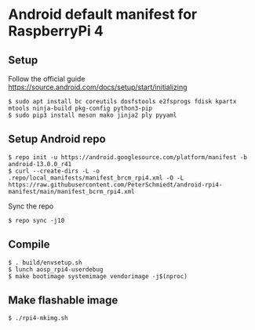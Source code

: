 # Android default manifest for RaspberryPi 4

## Setup

Follow the official guide https://source.android.com/docs/setup/start/initializing

    $ sudo apt install bc coreutils dosfstools e2fsprogs fdisk kpartx mtools ninja-build pkg-config python3-pip
    $ sudo pip3 install meson mako jinja2 ply pyyaml

## Setup Android repo

    $ repo init -u https://android.googlesource.com/platform/manifest -b android-13.0.0_r41
    $ curl --create-dirs -L -o .repo/local_manifests/manifest_brcm_rpi4.xml -O -L https://raw.githubusercontent.com/PeterSchmiedt/android-rpi4-manifest/main/manifest_bcrm_rpi4.xml

Sync the repo

    $ repo sync -j10

## Compile

    $ . build/envsetup.sh
    $ lunch aosp_rpi4-userdebug
    $ make bootimage systemimage vendorimage -j$(nproc)

## Make flashable image

    $ ./rpi4-mkimg.sh
